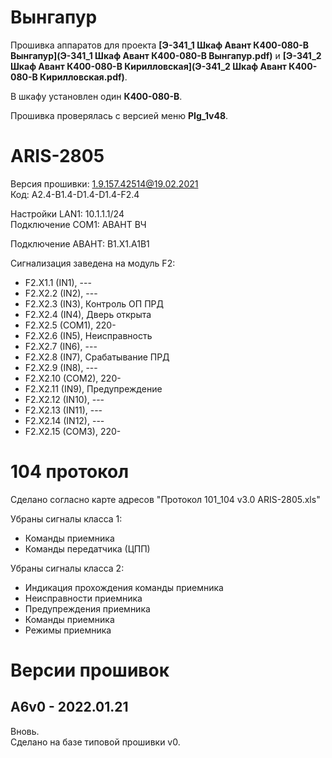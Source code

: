 Вынгапур
========

Прошивка аппаратов для проекта **[Э-341_1 Шкаф Авант К400-080-В Вынгапур](Э-341_1 Шкаф Авант К400-080-В Вынгапур.pdf)** и **[Э-341_2 Шкаф Авант К400-080-В Кирилловская](Э-341_2 Шкаф Авант К400-080-В Кирилловская.pdf)**.

В шкафу установлен один **К400-080-В**.

Прошивка проверялась с версией меню **PIg_1v48**.


# ARIS-2805

Версия прошивки: 1.9.157.42514@19.02.2021  
Код: A2.4-B1.4-D1.4-D1.4-F2.4

Настройки LAN1: 10.1.1.1/24  
Подключение COM1: АВАНТ ВЧ

Подключение АВАНТ: B1.X1.A1B1

Cигнализация заведена на модуль F2:
- F2.X1.1 (IN1), ---
- F2.X2.2 (IN2), ---
- F2.X2.3 (IN3), Контроль ОП ПРД
- F2.X2.4 (IN4), Дверь открыта
- F2.X2.5 (COM1), 220-
- F2.X2.6 (IN5), Неисправность
- F2.X2.7 (IN6), ---
- F2.X2.8 (IN7), Срабатывание ПРД
- F2.X2.9 (IN8), ---
- F2.X2.10 (COM2), 220-
- F2.X2.11 (IN9), Предупреждение
- F2.X2.12 (IN10), ---
- F2.X2.13 (IN11), ---
- F2.X2.14 (IN12), ---
- F2.X2.15 (COM3), 220-


# 104 протокол

Сделано согласно карте адресов "Протокол 101_104 v3.0 ARIS-2805.xls"

Убраны сигналы класса 1:
- Команды приемника
- Команды передатчика (ЦПП)

Убраны сигналы класса 2:
- Индикация прохождения команды приемника
- Неисправности приемника
- Предупреждения приемника
- Команды приемника
- Режимы приемника


# Версии прошивок 

## A6v0 - 2022.01.21

Вновь.  
Сделано на базе типовой прошивки v0.  


